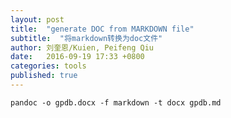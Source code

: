 ```yaml
---
layout: post
title:  "generate DOC from MARKDOWN file"
subtitle:  "将markdown转换为doc文件"
author: 刘奎恩/Kuien, Peifeng Qiu
date:   2016-09-19 17:33 +0800
categories: tools
published: true
---
```


```
pandoc -o gpdb.docx -f markdown -t docx gpdb.md
```
